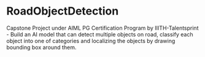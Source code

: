 # RoadObjectDetection
Capstone Project under AIML PG Certification Program by IIITH-Talentsprint - Build an AI model that can detect multiple objects on road, classify each object into one of categories and localizing the objects by drawing bounding box around them.
